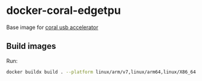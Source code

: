 # docker-coral-edgetpu

Base image for [coral usb accelerator](https://coral.ai/products/accelerator/)

## Build images

Run:
```bash
docker buildx build . --platform linux/arm/v7,linux/arm64,linux/X86_64 --progress plain
```
